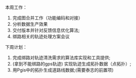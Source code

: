 本周工作：
1. 完成图合并工作（功能编码和对接）  
2. 分析数据生产效果  
3. 交付版本并针对反馈信息优化算法;  
4. 绑路相关的轨迹处理方案会议  

下周计划：
1. 完成绑路对轨迹清洗需求的算法库实现和工具提供;  
2. (拿到不能绑路的gps轨迹) 实现轨迹生成拓扑数据（点拓扑）;  
3. 用Pgis中的拓扑生成道路线数据;(需要泰志的前置项)

